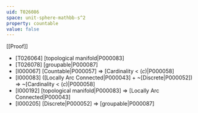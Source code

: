 ```yaml
---
uid: T026086
space: unit-sphere-mathbb-s^2
property: countable
value: false
---
```

[[Proof]]

* [T026064] [topological manifold|P000083]
* [T026078] [groupable|P000087]
* [I000067] [Countable|P000057] => [Cardinality < $\mathfrak(c)$|P000058]
* [I000083] ([Locally Arc Connected|P000043] + ~[Discrete|P000052]) => ~[Cardinality < $\mathfrak(c)$|P000058]
* [I000192] [topological manifold|P000083] => [Locally Arc Connected|P000043]
* [I000205] [Discrete|P000052] => [groupable|P000087]

